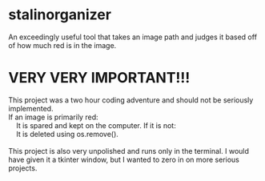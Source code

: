# stalinorganizer
An exceedingly useful tool that takes an image path and judges it based off of how much red is in the image.
# VERY VERY IMPORTANT!!!
This project was a two hour coding adventure and should not be seriously implemented.<br>
If an image is primarily red:<br>
&nbsp;&nbsp;&nbsp;&nbsp;It is spared and kept on the computer.
If it is not:<br>
&nbsp;&nbsp;&nbsp;&nbsp;It is deleted using os.remove().
<br><br>
This project is also very unpolished and runs only in the terminal. I would have given it a tkinter window, but I wanted to zero in on more serious projects.
